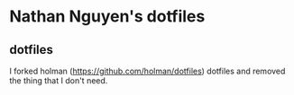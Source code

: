 # Nathan Nguyen's dotfiles

## dotfiles
I forked holman (https://github.com/holman/dotfiles) dotfiles and removed the thing that I don't need.
